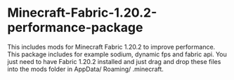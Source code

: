 # Minecraft-Fabric-1.20.2-performance-package
This includes mods for Minecraft Fabric 1.20.2 to improve performance. This package includes for example sodium, dynamic fps and fabric api. You just need to have Fabric 1.20.2 installed and just drag and drop these files into the mods folder in AppData/ Roaming/ .minecraft.
